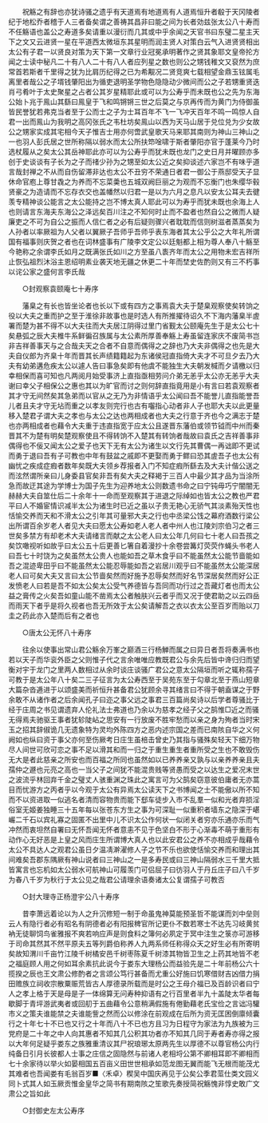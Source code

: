 <!-- { "loadSidebar": true } -->
　　祝觞之有辞也亦犹诗骚之遗乎有天道焉有地道焉有人道焉恒升者殽于天冈陵者纪于地松乔者稽于人三者备矣谓之善祷其昌非曰能之间为长者効兹张太公八十寿而不任觞语也盖公之寿道多矣请重以漫衍而几其或中乎余闻之天官书曰东璧二星主天下之文又云进贤一星在平道西太微垣东其星明而润主贤人对策白云气入进贤贤相出太公有子君一以贤良对策为天下第一文章行业冠冕承明著作之贤其象耶文皇帝抡方闻之士读中秘凡二十有八人二十有八人者应列星之数也则公之甥钱稚文又裒然为庶常首若斯者千里得之犹为比肩历纪得之已为希觏况二贤竞爽七载相望金鼎玉铉属毛离里者哉公之子壻钱肇阳出为循吏退明圣学物色隐隐动少微间而公之子若甥重贤迭肖弓肴叶于太史聚星之占者公其岁星精耶此或可以为公寿乎而未既也公之先为东海公始卜兆于鳯山其繇曰鳯皇于飞和鸣锵锵三世之后莫之与京再传而为黄门为侍御虽皆民誉犹若弗克当者至于公而士之子为士耳百年不飞一飞冲天百年不鸣一鸣惊人自君一出而鳯山为我明之高冈张氏之韦杜坊矣鳯山以西为天马山居于兑位兑为少女故公之甥家实成其宅相今天子惟吉士用亦何啻武皇歌天马来耶其南则为神山三神山之一也羽人彭氏居之世所称隔以弱水而太公所扶笻唫啸于斯者肇阳亦官于蓬莱今乃时选杖履从之矣太公其岳神耶此亦可以为公寿乎而犹未既也龙门之史日月并曜顾亦多创于史谈谈有子长为之子而禇少孙为之甥至如太公近之矣抑谈述六家岂不有味乎道言哉封禅之不从而自伤留滞非达也太公不丑穷不荣通日者君一御公于燕邸受天子显休命官庖上尊甘毳之为养而不忘菜羮也五城双阙巨丽之为观而不忘衡门也朱缨华毂贤豪之为造请而不忘存衣交也盖幡然以归君一是以为六月之息凡以安太公耳夫去徤羡专精神谈公能言之太公能持之岂不博太真人耶此可以为寿乎而犹未既也余海上人也则请言东海夫东海公之泽远矣百川注之不知何时止而不盈者也然自公之微而人疑廉吏之不可为自公之振而人信仁者之必有后疑则骤兴者耽耽而信则树滋者蒸蒸矣为人孙者以率厥祖为人父者以翼厥子吾师乎吾师乎表东海者其太公乎公之大年礼所谓国有福事则庆贺之者也在词林盛事有广陵李文定公以廷魁都上相为尊人奉八十觞至今艳称之余谓李氏如月之既满张氏如川之方至虽八袠齐年而太公之用物未宏吉祥所止恢弘祖烈沐浴主恩绍明素业袭天地无疆之休更二十年而埜史佐酌则又有三不朽事以诧公家之盛何言李氏哉 

　　○封观察袁颐庵七十寿序 

　　藩臬之有长也皆坐论者也长以下或有四方之事焉袁大夫于楚臬观察使矣转饷之役以大夫之重而护之至于淮徐非故事也是时选人有所推擢待诏久不下海内藩臬半虗署而楚为甚不得不以大夫往而大夫居江阴得过里门省觐太公颐庵先生于是太公七十矣悬弧之辰大夫椎牛系鲜徧召族属与太公素所厚善奉觞上寿虽留连家庆不废简书岂非吉祥善事天与之合哉夫天之合者不自意而偶得之之辞也乃大夫非偶得之也先是大夫自仪郎为齐臬十年而晋其长声绩籍籍起为东诸侯冠直指倚大夫才不可旦夕去乃大夫有幼弟遘危疾太公以遽人告曰事急矣即有他虞不能独生大夫朝发椷而夕请檄以归幸相保而喜可知也凡两阅月始受事济上直指亟相劳问介弟无恙乎太公亦无恙乎大夫谢曰幸父子相保公之惠也其以为旷官而讨之则何辞直指竟用是小有言曰若袁观察者其才守无间然矣其急弟而以官从之无乃为非情语乎太公闻曰吾不能誉儿直指能誉吾儿者且夫才守无坫而重之以孝友则完行也古有囓指心动者非人子也耶大夫以此更量移入楚君子谓大夫之孝也与太公之达也两相成者也大夫之行意于齐也今之满志于楚也亦两相成者也藉令大夫重于违直指宽于应太公且遂晋东藩伯或领节钺而中州而秦晋其不为楚有明矣楚观察使且不得转饷不入楚其有转饷者哉故曰袁氏之吉祥善事非偶得也不佞又闻太公之爱子也天下无有太公为诸生以文行先其曹偶一再诎即不更试而勇于退曰吾有子可教也中年有鼓盆之戚即不更娶而勇于鳏曰恐其虗吾子也太公有幽忧之疾成症瘕者数年矣既大夫领乡荐报者入门不知症瘕所繇去及大夫计偕公送之而泫然谓所亲曰儿身委县官矣非吾有矣大夫之释褐于三百人中最少其才品为当涂所急而故迂其途为学博士为国子先生为迎养地太公则数遗书命之曰宁钝毋巧宁闇闇无赫赫大夫自筮仕后二十余年十一命而至观察其于进退之际绰如也皆太公之教也严君平曰人不婚宦情识减半太公为诸生时已近之虽以子贵无艳心无骄气其淡素殆天性也恬愉交养而天和不滑太公之引年其可量邪大夫之行也中丞梁公饯之幕府酒数行梁公出所谓百余岁老人者见大夫曰愿太公寿如老人老人者中州人也江陵刘宗伯习之者三世矣多禁方有却老术大夫请绪言而献之太公老人曰太公年几何曰七十老人曰吾孩之矣饮噉视听如故乎曰太公五十后更善匕箸自着漫抄十余卷尝篝灯荧荧作蝇头书老人曰吾七十时饶为之矣虽然太公贵人也能如吾之草木食乎曰不能虽然太公能节啬能如吾之混迹卑田乎曰不能虽然太公能忍辱能如吾之岩居川观乎曰不能虽然太公能深居老人曰可矣大夫又言曰太公节啬矣然而好施予忍辱矣然而好名节深居矣然而好公正发愤老人曰若是吾不如太公矣太公受气养德皆与吾同而功行过之吾藏灯者也而太公益之膏传之火矣吾如童山能不凿焉太公者触肤兴云者乎而又况于使君助之以云四岳而雨天下者乎是将久视者也吾无所效于太公矣请解吾之衣以衣太公至百岁而贻以刀圭之药此亦入楚而后有之者也 

　　○唐太公无怀八十寿序 

　　往余以使事出常山君公觞余万峯之巅酒三行杨觯而属之曰异日者吾将奏满书也若以天子而华衮外臣之父则惟子代之言余唯唯应教既君公与余先后皆中谗归归而望衡对宇于龙门之里两人数相过从余时谈庄谈骚广君公之意太公隔垣而听之辄称孺子可教于是太公年八十矣二三子征言为太公寿西至于吴苑东至于勾章北至于燕山短章大篇杂沓逓进于以颂盛美而祈恒升甚备君公犹顾余寻其绪言曰不得于朝盍谋之于野余敢不从诸作者之后余闻孔子曰迩之事父远之事君三百篇尚矣诗以后学者尊骚比于经于庄周之书见谓遗弃人伦礼法士弗道也乃余以为慈孝之经子父之鹄惟□近之而骚无得焉夫驰驱王事者犹轸陡岾之思安有一行放废不胜牢愁而以亲之身为殉者当时宋玉之招其辞俶诡几无遗象特为灵均外陈四方之恶内述宗国之差而已南陔自华之义何阙如也纵曰资于事父亦何至伤厥考日庄生虽棓击曾史乃其指与骚殊矣轻天下细万物尽人间世可欣可恋之事不足以滑其和而一归之于重生重生者重所受之生也不敢毁伤无大是者此慈亲之所安也而百福之所同也虽然如以已养养亲又孰与以亲养养亲且夫孺仲之遯也元亮之高也一当父子之间犹不能混贵贱等贤愚而受之以达生之爱况末世之波流乎林回弃千金之璧丈人骇重渊之珠此之寓言可为父鹄矣窃意彼伯庸者无亦蒿目而忧游方之丙者乎以今观于太公有异焉太公读天下之书博闻之士不能傲以所不知而不以资进取一似逃名者清而容物贵而能下郄车徒步入市不乱羣一似和光者弃损淫俗室无姬姜独睡三十五年每以张苍东方生之事为可深耻一似重积者墙东之隐深于嵁巗二千石以宾礼寡之固匿不出里中儿不识太公作何状一似闭关者穷亦乐通亦乐而气冲然而衷坦然自署曰无怀吾闻无怀者意恚不见于色坚白不形于心渐毒不萌于重形有动作心无好恶是上皇之风而庄生所谓博大真人也以此安君公之养不亦相成乎哉藉令太公不具达人之观君公虽日夕温凊澣濯修人子之节不乐也欲使恬愉交养而和理出其间难矣吾郡东隅厥有神山说者曰三神山之一是多寿民或曰三神山隔弱水三千里大抵皆寓言也忘机如太公弱水可航神山可履羡门可侣屈子曰彷羽人于丹丘庄子曰八千岁为春八千岁为秋行于太公见之哉君公请理余语奏诸太公复谓孺子可教否 

　　○封大理寺正杨澄宇公八十寿序 

　　昔李萧远着论以为人之升沉修短一制于命虽鬼神莫能预圣哲不能谋而刘中垒则云人有隐行者必有昭名有阴德者必有阳报稗官所记更仆不数若寒士不达先习岐黄贫衲无徒聊饲鸟雀雅报不爽若响应声是则食料之簿何必夙定于冥中注生之箓亦可游移于司命其然其不然平原夫五等列爵伯称养人九两系师任称得众天之好生必有所寄明矣故知渭川千亩竹江陵千树橘安邑千树枣陈夏千树漆其物皆卫生之上药其地皆不老之福庭顾人用之何如耳余素抗此说今于娄东大理杨公而益验先是二十年前杨公六十揽揆之辰也王文肃公修酌者之言颂公笃行甚备而尤重公好施曰饥寒借财吉凶借力捐田赡族立祠收宗散粟赈荒皆古人厚德录所载而是时公之王母介福已及百龄识者曰宁人之孝上格于天是母是子一体绵算无问寿种抑语有之行百里者半九十盖陡太华者每歇脚于青坪游武夷者或回舠于五曲藉令公意稍满假施有倦勤藉老氏宝俭之言诎冯驩市义之策夫谁能禁之夫谁能訾之然而公以修涂在前观成在后所为资无匡困倒廪倾囊行之十年七十不已也又行之十年而八十不已也方且习为日程守为家法为九族被为三党府是二十年之中人向其惠者不知其几公积其功者亦不知其几同于寿者寿亦得之报以大年何足疑乎娄东之族雅重清议其尸祝琅琊太原两先生以厚德不以尊官杨公内行纯备日引月长彼都人士事之庄信之固隐然与前诸人老相埒公第不卿相耳即不卿相而七十余家待以举火如晏相国五百亩义田世世相承如范龙图无翼而能飞无根而能茂尤其难者也吾闻娄有毛翁百岁■〈禾卓〉稧吴中国庆再见于公矣公季君菃仕类文园义同卜式其人如玉厥贡惟金皇华之简书有期南陔之笙歌先奏授简祝觞愧非惇史敢广文肃公之旨如此 

　　○封御史左太公寿序 

